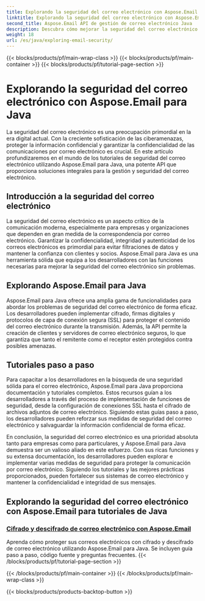 ```yaml
---
title: Explorando la seguridad del correo electrónico con Aspose.Email para Java
linktitle: Explorando la seguridad del correo electrónico con Aspose.Email para Java
second_title: Aspose.Email API de gestión de correo electrónico Java
description: Descubra cómo mejorar la seguridad del correo electrónico con Aspose.Email para Java. Explore tutoriales paso a paso y mejores prácticas.
weight: 18
url: /es/java/exploring-email-security/
---
```


{{< blocks/products/pf/main-wrap-class >}}
{{< blocks/products/pf/main-container >}}
{{< blocks/products/pf/tutorial-page-section >}}

# Explorando la seguridad del correo electrónico con Aspose.Email para Java


La seguridad del correo electrónico es una preocupación primordial en la era digital actual. Con la creciente sofisticación de las ciberamenazas, proteger la información confidencial y garantizar la confidencialidad de las comunicaciones por correo electrónico es crucial. En este artículo profundizaremos en el mundo de los tutoriales de seguridad del correo electrónico utilizando Aspose.Email para Java, una potente API que proporciona soluciones integrales para la gestión y seguridad del correo electrónico.

## Introducción a la seguridad del correo electrónico

La seguridad del correo electrónico es un aspecto crítico de la comunicación moderna, especialmente para empresas y organizaciones que dependen en gran medida de la correspondencia por correo electrónico. Garantizar la confidencialidad, integridad y autenticidad de los correos electrónicos es primordial para evitar filtraciones de datos y mantener la confianza con clientes y socios. Aspose.Email para Java es una herramienta sólida que equipa a los desarrolladores con las funciones necesarias para mejorar la seguridad del correo electrónico sin problemas.

## Explorando Aspose.Email para Java

Aspose.Email para Java ofrece una amplia gama de funcionalidades para abordar los problemas de seguridad del correo electrónico de forma eficaz. Los desarrolladores pueden implementar cifrado, firmas digitales y protocolos de capa de conexión segura (SSL) para proteger el contenido del correo electrónico durante la transmisión. Además, la API permite la creación de clientes y servidores de correo electrónico seguros, lo que garantiza que tanto el remitente como el receptor estén protegidos contra posibles amenazas.

## Tutoriales paso a paso

Para capacitar a los desarrolladores en la búsqueda de una seguridad sólida para el correo electrónico, Aspose.Email para Java proporciona documentación y tutoriales completos. Estos recursos guían a los desarrolladores a través del proceso de implementación de funciones de seguridad, desde la configuración de conexiones SSL hasta el cifrado de archivos adjuntos de correo electrónico. Siguiendo estas guías paso a paso, los desarrolladores pueden reforzar sus medidas de seguridad del correo electrónico y salvaguardar la información confidencial de forma eficaz.

En conclusión, la seguridad del correo electrónico es una prioridad absoluta tanto para empresas como para particulares, y Aspose.Email para Java demuestra ser un valioso aliado en este esfuerzo. Con sus ricas funciones y su extensa documentación, los desarrolladores pueden explorar e implementar varias medidas de seguridad para proteger la comunicación por correo electrónico. Siguiendo los tutoriales y las mejores prácticas proporcionados, pueden fortalecer sus sistemas de correo electrónico y mantener la confidencialidad e integridad de sus mensajes.

## Explorando la seguridad del correo electrónico con Aspose.Email para tutoriales de Java
### [Cifrado y descifrado de correo electrónico con Aspose.Email](./email-encryption-and-decryption/)
Aprenda cómo proteger sus correos electrónicos con cifrado y descifrado de correo electrónico utilizando Aspose.Email para Java. Se incluyen guía paso a paso, código fuente y preguntas frecuentes.
{{< /blocks/products/pf/tutorial-page-section >}}

{{< /blocks/products/pf/main-container >}}
{{< /blocks/products/pf/main-wrap-class >}}

{{< blocks/products/products-backtop-button >}}
